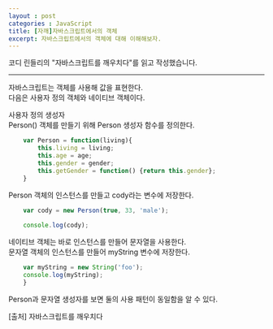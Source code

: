 ```yaml
---
layout : post
categories : JavaScript
title: [자깨]자바스크립트에서의 객체
excerpt: 자바스크립트에서의 객체에 대해 이해해보자.
---
```


코디 린들리의 "자바스크립트를 깨우치다"를 읽고 작성했습니다.  

-------------------------------------
자바스크립트는 객체를 사용해 값을 표현한다.   
다음은 사용자 정의 객체와 네이티브 객체이다.

사용자 정의 생성자  
Person() 객체를 만들기 위해 Person 생성자 함수를 정의한다.  

```JavaScript
    var Person = function(living){
        this.living = living;
        this.age = age;
        this.gender = gender;
        this.getGender = function() {return this.gender};
    }
```

Person 객체의 인스턴스를 만들고 cody라는 변수에 저장한다.
```JavaScript
    var cody = new Person(true, 33, 'male');
    
    console.log(cody);
```
네이티브 객체는 바로 인스턴스를 만들어 문자열을 사용한다.  
문자열 객체의 인스턴스를 만들어 myString 변수에 저장한다.
```JavaScript
    var myString = new String('foo');
    console.log(myString);
    }
```

Person과 문자열 생성자를 보면 둘의 사용 패턴이 동일함을 알 수 있다.



[출처] 자바스크립트를 깨우치다
